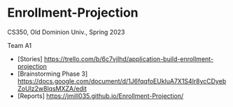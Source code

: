 # Enrollment-Projection

CS350, Old Dominion Univ., Spring 2023

Team A1

* [Stories] https://trello.com/b/6c7vjIhd/application-build-enrollment-projection
* [Brainstorming Phase 3] https://docs.google.com/document/d/1J6fqqfoEUkluA7X1S4lr8ycCDyebZoUlz2w8lqsMXZA/edit
* [Reports] https://jmill035.github.io/Enrollment-Projection/

